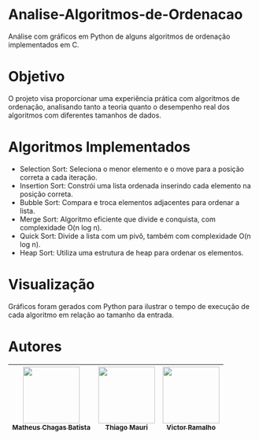 # Analise-Algoritmos-de-Ordenacao
Análise com gráficos em Python de alguns algoritmos de ordenação implementados em C.

# Objetivo
O projeto visa proporcionar uma experiência prática com algoritmos de ordenação, analisando tanto a teoria quanto o desempenho real dos algoritmos com diferentes tamanhos de dados.

# Algoritmos Implementados
- Selection Sort: Seleciona o menor elemento e o move para a posição correta a cada iteração.
- Insertion Sort: Constrói uma lista ordenada inserindo cada elemento na posição correta.
- Bubble Sort: Compara e troca elementos adjacentes para ordenar a lista.
- Merge Sort: Algoritmo eficiente que divide e conquista, com complexidade O(n log n).
- Quick Sort: Divide a lista com um pivô, também com complexidade O(n log n).
- Heap Sort: Utiliza uma estrutura de heap para ordenar os elementos.

# Visualização
Gráficos foram gerados com Python para ilustrar o tempo de execução de cada algoritmo em relação ao tamanho da entrada.
# Autores

| [<img loading="lazy" src="https://avatars.githubusercontent.com/u/161663834?v=4" width=115><br><sub>Matheus Chagas Batista</sub>](https://github.com/matheuschagasb) |  [<img loading="lazy" src="https://media.licdn.com/dms/image/v2/D4D35AQF_d_8dyx-N8A/profile-framedphoto-shrink_400_400/profile-framedphoto-shrink_400_400/0/1729019213896?e=1731891600&v=beta&t=Idd2_CqM_sM-BKIHNQzxtn6q29xTbIEEULu77z-VEC0" width=115><br><sub>Thiago Mauri</sub>](https://www.linkedin.com/in/thiago-mauri-gonzalez/) |  [<img loading="lazy" src="https://avatars.githubusercontent.com/u/116125017?v=4" width=115><br><sub>Victor Ramalho</sub>](https://github.com/RamalhoVr) |
| :---: | :---: | :---: |
